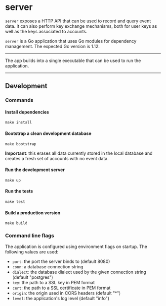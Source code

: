 # server

`server` exposes a HTTP API that can be used to record and query event data. It can also perform key exchange mechanisms, both for user keys as well as the keys associated to accounts.

`server` is a Go application that uses Go modules for dependency management. The expected Go version is 1.12.

---

The app builds into a single executable that can be used to run the application.

---

## Development

### Commands

#### Install dependencies

```
make install
```

#### Bootstrap a clean development database

```
make bootstrap
```

**Important**: this erases all data currently stored in the local database and creates a fresh set of accounts with no event data.

#### Run the development server

```
make up
```

#### Run the tests

```
make test
```

#### Build a production version

```
make build
```

### Command line flags

The application is configured using environment flags on startup. The following values are used:

  - `port`: the port the server binds to (default 8080)
  - `conn`: a database connection string
  - `dialect`: the database dialect used by the given connection string (default "postgres")
  - `key`: the path to a SSL key in PEM format
  - `cert`: the path to a SSL certificate in PEM format
  - `origin`: the origin used in CORS headers (default "*")
  - `level`: the application's log level (default "info")
